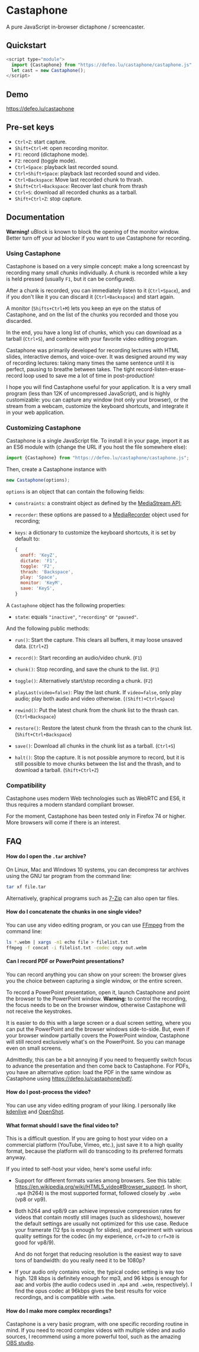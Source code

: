 # Castaphone

A pure JavaScript in-browser dictaphone / screencaster.

## Quickstart

```js
<script type="module">
  import {Castaphone} from "https://defeo.lu/castaphone/castaphone.js";
  let cast = new Castaphone();
</script>
```

## Demo

<https://defeo.lu/castaphone>

## Pre-set keys

- `Ctrl+Z`: start capture.
- `Shift+Ctrl+M`: open recording monitor.
- `F1`: record (dictaphone mode).
- `F2`: record (toggle mode).
- `Ctrl+Space`: playback last recorded sound.
- `Ctrl+Shift+Space`: playback last recorded sound and video.
- `Ctrl+Backspace`: Move last recorded chunk to thrash.
- `Shift+Ctrl+Backspace`: Recover last chunk from thrash
- `Ctrl+S`: download all recorded chunks as a tarball.
- `Shift+Ctrl+Z`: stop capture.

## Documentation

**Warning!** uBlock is known to block the opening of the monitor
window. Better turn off your ad blocker if you want to use Castaphone
for recording.

### Using Castaphone

Castaphone is based on a very simple concept: make a long screencast
by recording many small *chunks* individually. A chunk is recorded
while a key is held pressed (usually `F1`, but it can be configured).

After a chunk is recorded, you can immediately listen to it
(`Ctrl+Space`), and if you don't like it you can discard it
(`Ctrl+Backspace`) and start again.

A monitor (`Shifts+Ctrl+M`) lets you keep an eye on the status of
Castaphone, and on the list of the chunks you recorded and those you
discarded.

In the end, you have a long list of chunks, which you can download as
a tarball (`Ctrl+S`), and combine with your favorite video editing
program.

Castaphone was primarily developed for recording lectures with HTML
slides, interactive demos, and voice-over.  It was designed around my
way of recording lectures: taking many times the same sentence until
it is perfect, pausing to breathe between takes.  The tight
record-listen-erase-record loop used to save me a lot of time in
post-production!

I hope you will find Castaphone useful for your application. It is a
very small program (less than 12K of uncompressed JavaScript), and is
highly customizable: you can capture any window (not only your
browser), or the stream from a webcam, customize the keyboard
shortcuts, and integrate it in your web application.

### Customizing Castaphone

Castaphone is a single JavaScript file. To install it in your page,
import it as an ES6 module with (change the URL if you host the file
somewhere else):

```js
import {Castaphone} from "https://defeo.lu/castaphone/castaphone.js";
```

Then, create a Castaphone instance with

```js
new Castaphone(options);
```

`options` is an object that can contain the following fields:

- `constraints`: a constraint object as defined by the [MediaStream
  API](https://developer.mozilla.org/en-US/docs/Web/API/Media_Streams_API/Constraints);
- `recorder`: these options are passed to a
  [MediaRecorder](https://developer.mozilla.org/en-US/docs/Web/API/MediaRecorder/MediaRecorder)
  object used for recording;
- `keys`: a dictionary to customize the keyboard shortcuts, it is set by default to:
  
  ```js
  {
    onoff: 'KeyZ',
    dictate: 'F1',
    toggle: 'F2',
    thrash: 'Backspace',
    play: 'Space',
    monitor: 'KeyM',
    save: 'KeyS',
  }
  ```

A `Castaphone` object has the following properties:

- `state`: equals `"inactive"`, `"recording"` or `"paused"`.

And the following public methods:

- `run()`: Start the capture. This clears all buffers, it may loose
  unsaved data. (`Ctrl+Z`)

- `record()`: Start recording an audio/video chunk. (`F1`)

- `chunk()`: Stop recording, and save the chunk to the list. (`F1`)

- `toggle()`: Alternatively start/stop recording a chunk. (`F2`)

- `playLast(video=false)`: Play the last chunk. If `video=false`, only
  play audio; play both audio and video otherwise. (`(Shift)+Ctrl+Space`)

- `rewind()`: Put the latest chunk from the chunk list to the thrash
  can. (`Ctrl+Backspace`)

- `restore()`: Restore the latest chunk from the thrash can to the
  chunk list. (`Shift+Ctrl+Backspace`)

- `save()`: Download all chunks in the chunk list as a
  tarball. (`Ctrl+S`)

- `halt()`: Stop the capture. It is not possible anymore to record,
  but it is still possible to move chunks between the list and the
  thrash, and to download a tarball. (`Shift+Ctrl+Z`)


### Compatibility

Castaphone uses modern Web technologies such as WebRTC and ES6, it
thus requires a modern standard compliant browser.

For the moment, Castaphone has been tested only in Firefox 74 or
higher. More browsers will come if there is an interest.


## FAQ

#### How do I open the `.tar` archive?

On Linux, Mac and Windows 10 systems, you can decompress tar archives
using the GNU tar program from the command line:

```bash
tar xf file.tar
```

Alternatively, graphical programs such as
[7-Zip](https://www.7-zip.org/) can also open tar files.


#### How do I concatenate the chunks in one single video?

You can use any video editing program, or you can use
[FFmpeg](https://ffmpeg.org/) from the command line:

```bash
ls *.webm | xargs -n1 echo file > filelist.txt
ffmpeg -f concat -i filelist.txt -codec copy out.webm
```


#### Can I record PDF or PowerPoint presentations?

You can record anything you can show on your screen: the browser gives
you the choice between capturing a single window, or the entire
screen.

To record a PowerPoint presentation, open it, launch Castaphone and
point the browser to the PowerPoint window. **Warning:** to control
the recording, the focus needs to be on the browser window, otherwise
Castaphone will not receive the keystrokes.

It is easier to do this with a large screen or a dual screen setting,
where you can put the PowerPoint and the browser windows side-to-side.
But, even if your browser window partially covers the PowerPoint
window, Castaphone will still record exclusively what's on the
PowerPoint. So you can manage even on small screens.

Admittedly, this can be a bit annoying if you need to frequently
switch focus to advance the presentation and then come back to
Castaphone. For PDFs, you have an alternative option: load the PDF in
the same window as Castaphone using
<https://defeo.lu/castaphone/pdf/>.


#### How do I post-process the video?

You can use any video editing program of your liking. I personally
like [kdenlive](https://kdenlive.org/en/) and
[OpenShot](https://www.openshot.org/).


#### What format should I save the final video to?

This is a difficult question. If you are going to host your video on a
commercial platform (YouTube, Vimeo, etc.), just save it to a high
quality format, because the platform will do transcoding to its
preferred formats anyway.

If you inted to self-host your video, here's some useful info:

- Support for different formats varies among browsers. See this table:
  <https://en.wikipedia.org/wiki/HTML5_video#Browser_support>. In
  short, `.mp4` (h264) is the most supported format, followed closely
  by `.webm` (vp8 or vp9).

- Both h264 and vp8/9 can achieve impressive compression rates for
  videos that contain mostly still images (such as slideshows),
  however the default settings are usually not optimized for this use
  case. Reduce your framerate (12 fps is enough for slides), and
  experiment with various quality settings for the codec (in my
  experience, `crf=20` to `crf=30` is good for vp8/9).
  
  And do not forget that reducing resolution is the easiest way to
  save tons of bandwidth: do you really need it to be 1080p?

- If your audio only contains voice, the typical codec setting is way
  too high. 128 kbps is definitely enough for mp3, and 96 kbps is
  enough for aac and vorbis (the audio codecs used in `.mp4` and
  `.webm`, respectively). I find the opus codec at 96kbps gives the
  best results for voice recordings, and is compatible with `.webm`.


#### How do I make more complex recordings?

Castaphone is a very basic program, with one specific recording
routine in mind. If you need to record complex videos with multiple
video and audio sources, I recommend using a more powerful tool, such
as the amazing [OBS studio](https://obsproject.com/).
